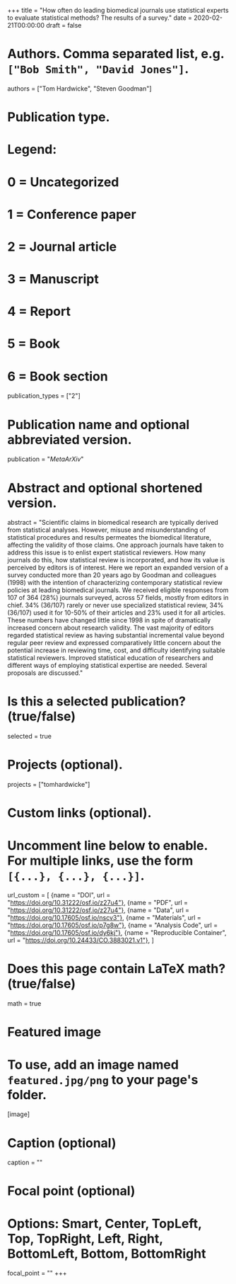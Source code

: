 +++
title = "How often do leading biomedical journals use statistical experts to evaluate statistical methods? The results of a survey."
date = 2020-02-21T00:00:00
draft = false

# Authors. Comma separated list, e.g. `["Bob Smith", "David Jones"]`.
  authors = ["Tom Hardwicke", "Steven Goodman"]

# Publication type.
# Legend:
# 0 = Uncategorized
# 1 = Conference paper
# 2 = Journal article
# 3 = Manuscript
# 4 = Report
# 5 = Book
# 6 = Book section
publication_types = ["2"]

# Publication name and optional abbreviated version.
publication = "*MetaArXiv*"

# Abstract and optional shortened version.
abstract = "Scientific claims in biomedical research are typically derived from statistical analyses. However, misuse and misunderstanding of statistical procedures and results permeates the biomedical literature, affecting the validity of those claims. One approach journals have taken to address this issue is to enlist expert statistical reviewers. How many journals do this, how statistical review is incorporated, and how its value is perceived by editors is of interest. Here we report an expanded version of a survey conducted more than 20 years ago by Goodman and colleagues (1998) with the intention of characterizing contemporary statistical review policies at leading biomedical journals. We received eligible responses from 107 of 364 (28%) journals surveyed, across 57 fields, mostly from editors in chief. 34% (36/107) rarely or never use specialized statistical review, 34% (36/107) used it for 10-50% of their articles and 23% used it for all articles. These numbers have changed little since 1998 in spite of dramatically increased concern about research validity. The vast majority of editors regarded statistical review as having substantial incremental value beyond regular peer review and expressed comparatively little concern about the potential increase in reviewing time, cost, and difficulty identifying suitable statistical reviewers. Improved statistical education of researchers and different ways of employing statistical expertise are needed. Several proposals are discussed."

# Is this a selected publication? (true/false)
selected = true

# Projects (optional).
projects = ["tomhardwicke"]

# Custom links (optional).
#   Uncomment line below to enable. For multiple links, use the form `[{...}, {...}, {...}]`.
url_custom = [
{name = "DOI", url = "https://doi.org/10.31222/osf.io/z27u4"},
{name = "PDF", url = "https://doi.org/10.31222/osf.io/z27u4"},
{name = "Data", url = "https://doi.org/10.17605/osf.io/nscv3"},
{name = "Materials", url = "https://doi.org/10.17605/osf.io/p7g8w"},
{name = "Analysis Code", url = "https://doi.org/10.17605/osf.io/dy6kj"},
{name = "Reproducible Container", url = "https://doi.org/10.24433/CO.3883021.v1"},
]

# Does this page contain LaTeX math? (true/false)
math = true

# Featured image
# To use, add an image named `featured.jpg/png` to your page's folder. 
[image]
  # Caption (optional)
  caption = ""

  # Focal point (optional)
  # Options: Smart, Center, TopLeft, Top, TopRight, Left, Right, BottomLeft, Bottom, BottomRight
  focal_point = ""
+++
